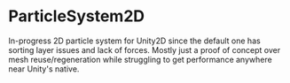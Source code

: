 # ParticleSystem2D
In-progress 2D particle system for Unity2D since the default one has sorting layer issues and lack of forces. Mostly just a proof of concept over mesh reuse/regeneration while struggling to get performance anywhere near Unity's native.
